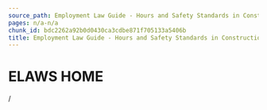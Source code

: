 ```yaml
---
source_path: Employment Law Guide - Hours and Safety Standards in Construction Contracts.md
pages: n/a-n/a
chunk_id: bdc2262a92b0d0430ca3cdbe871f705133a5406b
title: Employment Law Guide - Hours and Safety Standards in Construction Contracts
---
```

# ELAWS HOME

/
